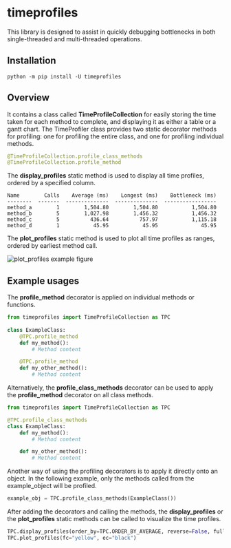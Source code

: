 # timeprofiles

This library is designed to assist in quickly debugging bottlenecks in both single-threaded and multi-threaded operations. 

## Installation

```
python -m pip install -U timeprofiles
```

## Overview

It contains a class called **TimeProfileCollection** for easily storing the time taken for each method to complete, and displaying it as either a table or a gantt chart. The TimeProfiler class provides two static decorator methods for profiling: one for profiling the entire class, and one for profiling individual methods.

```python
@TimeProfileCollection.profile_class_methods
@TimeProfileCollection.profile_method
```

The **display_profiles** static method is used to display all time profiles, ordered by a specified column.

```
Name        Calls    Average (ms)    Longest (ms)    Bottleneck (ms)
--------  -------  --------------  --------------  -----------------
method_a        1        1,504.80        1,504.80           1,504.80
method_b        5        1,027.98        1,456.32           1,456.32
method_c        5          436.64          757.97           1,115.18
method_d        1           45.95           45.95              45.95
```

The **plot_profiles** static method is used to plot all time profiles as ranges, ordered by earliest method call.

![plot_profiles example figure](https://raw.githubusercontent.com/HansT01/timeprofiles/main/assets/images/example_fig.png)

## Example usages

The **profile_method** decorator is applied on individual methods or functions.

```python
from timeprofiles import TimeProfileCollection as TPC
    
class ExampleClass:
    @TPC.profile_method
    def my_method():
        # Method content

    @TPC.profile_method
    def my_other_method():
        # Method content
```

Alternatively, the **profile_class_methods** decorator can be used to apply the **profile_method** decorator on all class methods.

```python
from timeprofiles import TimeProfileCollection as TPC

@TPC.profile_class_methods
class ExampleClass:
    def my_method():
        # Method content

    def my_other_method():
        # Method content
```

Another way of using the profiling decorators is to apply it directly onto an object. In the following example, only the methods called from the example_object will be profiled.

```python
example_obj = TPC.profile_class_methods(ExampleClass())
```

After adding the decorators and calling the methods, the **display_profiles** or the **plot_profiles** static methods can be called to visualize the time profiles.

```python
TPC.display_profiles(order_by=TPC.ORDER_BY_AVERAGE, reverse=False, full_name=True)
TPC.plot_profiles(fc="yellow", ec="black")
```